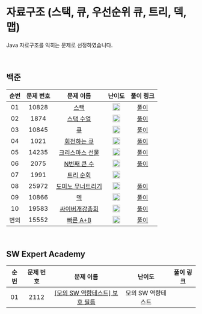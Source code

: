 # 자료구조 (스택, 큐, 우선순위 큐, 트리, 덱, 맵)

Java 자료구조를 익히는 문제로 선정하였습니다.

<br/>

## 백준
순번 | 문제 번호 | 문제 이름 | 난이도 | 풀이 링크
:---: | :---: | :---: | :---: | :---: 
01 | 10828 | [스택](https://www.acmicpc.net/problem/10828) | <img src="https://static.solved.ac/tier_small/7.svg" width=20px> | [풀이](https://github.com/psj98/Java_Study_Coding_18/blob/main/baekjoon/src/study_230201/problemset/alg_10828.java)
02 | 1874 | [스택 수열](https://www.acmicpc.net/problem/1874) | <img src="https://static.solved.ac/tier_small/9.svg" width=20px> | [풀이](https://github.com/psj98/Java_Study_Coding_18/blob/main/baekjoon/src/study_230201/problemset/alg_1874.java)
03 | 10845 | [큐](https://www.acmicpc.net/problem/10845) | <img src="https://static.solved.ac/tier_small/7.svg" width=20px> | [풀이](https://github.com/psj98/Java_Study_Coding_18/blob/main/baekjoon/src/study_230201/problemset/alg_10845.java)
04 | 1021 | [회전하는 큐](https://www.acmicpc.net/problem/1021) | <img src="https://static.solved.ac/tier_small/8.svg" width=20px> | [풀이](https://github.com/psj98/Java_Study_Coding_18/blob/main/baekjoon/src/study_230201/problemset/alg_1021.java)
05 | 14235 | [크리스마스 선물](https://www.acmicpc.net/problem/14235) | <img src="https://static.solved.ac/tier_small/8.svg" width=20px> | [풀이](https://github.com/psj98/Java_Study_Coding_18/blob/main/baekjoon/src/study_230201/problemset/alg_14235.java)
06 | 2075 | [N번째 큰 수](https://www.acmicpc.net/problem/2075) | <img src="https://static.solved.ac/tier_small/9.svg" width=20px> | [풀이](https://github.com/psj98/Java_Study_Coding_18/blob/main/baekjoon/src/study_230201/problemset/alg_2075.java)
07 | 1991 | [트리 순회](https://www.acmicpc.net/problem/1991) | <img src="https://static.solved.ac/tier_small/10.svg" width=20px> | 
08 | 25972 | [도미노 무너트리기](https://www.acmicpc.net/problem/25972) | <img src="https://static.solved.ac/tier_small/7.svg" width=20px> | [풀이](https://github.com/psj98/Java_Study_Coding_18/blob/main/baekjoon/src/study_230201/problemset/alg_25972.java)
09 | 10866 | [덱](https://www.acmicpc.net/problem/10866) | <img src="https://static.solved.ac/tier_small/7.svg" width=20px> | [풀이](https://github.com/psj98/Java_Study_Coding_18/blob/main/baekjoon/src/study_230201/problemset/alg_10866.java)
10 | 19583 | [싸이버개강총회](https://www.acmicpc.net/problem/19583) | <img src="https://static.solved.ac/tier_small/9.svg" width=20px> | [풀이](https://github.com/psj98/Java_Study_Coding_18/blob/main/baekjoon/src/study_230201/problemset/alg_19583.java)
번외 | 15552 | [빠른 A+B](https://www.acmicpc.net/problem/15552) | <img src="https://static.solved.ac/tier_small/2.svg" width=20px> | [풀이](https://github.com/psj98/Java_Study_Coding_18/blob/main/baekjoon/src/study_230201/problemset/alg_15552.java)
 
<br/>

## SW Expert Academy
순번 | 문제 번호 | 문제 이름 | 난이도 | 풀이 링크
:---: | :---: | :---: | :---: | :---: 
01 | 2112 | [[모의 SW 역량테스트] 보호 필름](https://swexpertacademy.com/main/code/problem/problemDetail.do?contestProbId=AV5V1SYKAaUDFAWu) | 모의 SW 역량테스트 | 

